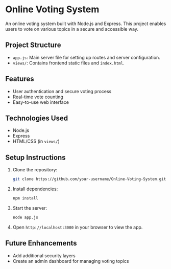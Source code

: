 # Online Voting System

An online voting system built with Node.js and Express. This project enables users to vote on various topics in a secure and accessible way.

## Project Structure
- `app.js`: Main server file for setting up routes and server configuration.
- `views/`: Contains frontend static files and `index.html`.

## Features
- User authentication and secure voting process
- Real-time vote counting
- Easy-to-use web interface

## Technologies Used
- Node.js
- Express
- HTML/CSS (in `views/`)

## Setup Instructions
1. Clone the repository:
   ```bash
   git clone https://github.com/your-username/Online-Voting-System.git
   ```
2. Install dependencies:
   ```bash
   npm install
   ```
3. Start the server:
   ```bash
   node app.js
   ```
4. Open `http://localhost:3000` in your browser to view the app.

## Future Enhancements
- Add additional security layers
- Create an admin dashboard for managing voting topics
